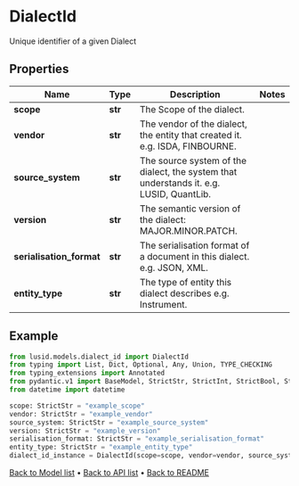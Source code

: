 # DialectId

Unique identifier of a given Dialect
## Properties
Name | Type | Description | Notes
------------ | ------------- | ------------- | -------------
**scope** | **str** | The Scope of the dialect. | 
**vendor** | **str** | The vendor of the dialect, the entity that created it. e.g. ISDA, FINBOURNE. | 
**source_system** | **str** | The source system of the dialect, the system that understands it. e.g. LUSID, QuantLib. | 
**version** | **str** | The semantic version of the dialect: MAJOR.MINOR.PATCH. | 
**serialisation_format** | **str** | The serialisation format of a document in this dialect. e.g. JSON, XML. | 
**entity_type** | **str** | The type of entity this dialect describes e.g. Instrument. | 
## Example

```python
from lusid.models.dialect_id import DialectId
from typing import List, Dict, Optional, Any, Union, TYPE_CHECKING
from typing_extensions import Annotated
from pydantic.v1 import BaseModel, StrictStr, StrictInt, StrictBool, StrictFloat, StrictBytes, Field, validator, ValidationError, conlist, constr
from datetime import datetime

scope: StrictStr = "example_scope"
vendor: StrictStr = "example_vendor"
source_system: StrictStr = "example_source_system"
version: StrictStr = "example_version"
serialisation_format: StrictStr = "example_serialisation_format"
entity_type: StrictStr = "example_entity_type"
dialect_id_instance = DialectId(scope=scope, vendor=vendor, source_system=source_system, version=version, serialisation_format=serialisation_format, entity_type=entity_type)

```

[Back to Model list](../README.md#documentation-for-models) &#8226; [Back to API list](../README.md#documentation-for-api-endpoints) &#8226; [Back to README](../README.md)

